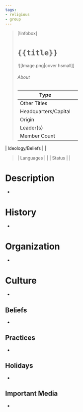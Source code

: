 ```yaml
---
tags:
- religious
- group
---
```

> [!infobox]
> # `{{title}}`
> ![[Image.png|cover hsmall]]
> ###### About
> | Type |  |
> | ---- | ---- |
> | Other Titles |  |
> | Headquarters/Capital | |
> | Origin |  |
> | Leader(s) |  |
> | Member Count |   |
| Ideology/Beliefs |   |
> | Languages |  |
> | Status |  |

# Description
-
# History
-
# Organization
-
# Culture
-
## Beliefs
-
## Practices
-
## Holidays
-
## Important Media
-